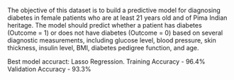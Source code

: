 The objective of this dataset is to build a predictive model for diagnosing diabetes in female patients who are at least 21 years old and of Pima Indian heritage. The model should predict whether a patient has diabetes (Outcome = 1) or does not have diabetes (Outcome = 0) based on several diagnostic measurements, including glucose level, blood pressure, skin thickness, insulin level, BMI, diabetes pedigree function, and age.


Best model accuract: Lasso Regression.
Training Accuracy - 96.4%
Validation Accuracy - 93.3%
